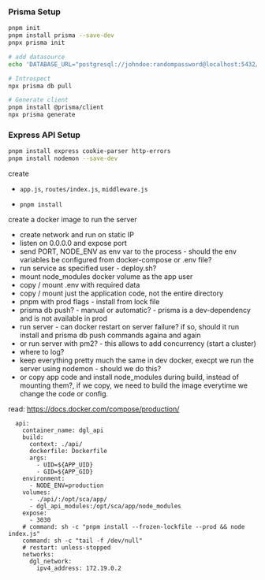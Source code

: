 ### Prisma Setup
```bash
pnpm init
pnpm install prisma --save-dev
pnpx prisma init

# add datasource
echo 'DATABASE_URL="postgresql://johndoe:randompassword@localhost:5432/mydb?schema=public"' > .env

# Introspect
npx prisma db pull

# Generate client
pnpm install @prisma/client
npx prisma generate
```

### Express API Setup
```bash
pnpm install express cookie-parser http-errors
pnpm install nodemon --save-dev
```

create
- `app.js`, `routes/index.js`, `middleware.js`


- `pnpm install`



create a docker image to run the server
- create network and run on static IP
- listen on 0.0.0.0 and expose port
- send PORT, NODE_ENV as env var to the process - should the env variables be configured from docker-compose or .env file?
- run service as specified user - deploy.sh?
- mount node_modules docker volume as the app user
- copy / mount .env with required data
- copy / mount just the application code, not the entire directory
- pnpm with prod flags - install from lock file
- prisma db push? - manual or automatic? - prisma is a dev-dependency and is not available in prod
- run server - can docker restart on server failure? if so, should it run install and prisma db push commands againa and again
- or run server with pm2? - this allows to add concurrency (start a cluster)
- where to log?
- keep everything pretty much the same in dev docker, execpt we run the server using nodemon - should we do this?
- or copy app code and install node_modules during build, instead of mounting them?, if we copy, we need to build the image everytime we change the code or config.

read: https://docs.docker.com/compose/production/


```
  api:
    container_name: dgl_api
    build:
      context: ./api/
      dockerfile: Dockerfile
      args:
        - UID=${APP_UID}
        - GID=${APP_GID}
    environment:
      - NODE_ENV=production
    volumes:
      - ./api/:/opt/sca/app/
      - dgl_api_modules:/opt/sca/app/node_modules
    expose:
      - 3030
    # command: sh -c "pnpm install --frozen-lockfile --prod && node index.js"
    command: sh -c "tail -f /dev/null"
    # restart: unless-stopped
    networks:
      dgl_network:
        ipv4_address: 172.19.0.2
```